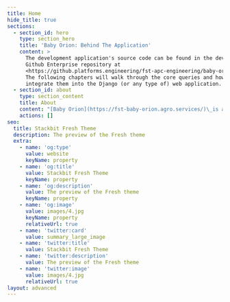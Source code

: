 ```yaml
---
title: Home
hide_title: true
sections:
  - section_id: hero
    type: section_hero
    title: 'Baby Orion: Behind The Application'
    content: >
      The development application's source code can be found in the development
      Github Enterprise repository at
      <https://github.platforms.engineering/fst-apc-engineering/baby-orion-dev>.
      The following chapters will walk through the core queries and how to
      integrate them into the Django (or any type of) web application.
  - section_id: about
    type: section_content
    title: About
    content: "[Baby Orion](https://fst-baby-orion.agro.services/)\_is a Django web application being developed by\_***FST APC Engineering’s Prototype and Tooling***\_team for the purpose of facilitating the analysis and reporting of Registration trials. The application consumes from the Postgres instance of\_***FST APC Engineering Data Systems***\_team’s ‘SCOUT Internal’ database. This database is synced with the SCOUT WLD server once per day.\n\n#### The\_[development dashboard](https://fst-baby-orion-dev.agro.services/)\_is an Rshiny web application developed for the purpose of validating the database queries needed for the production application. The queries employed in Baby Orion are quite complex. Thus, this bookdown seeks to create transparency about the generation and use of the queries employed in the web application.&#xA;&#xA;Sidebar &#xA;&#xA;The sidebar is a combination of four queries. The reason for partitition the sidebar data into separate queries is because of the mismatch of the granularity of the data.&#xA;\n\nEach Trial must contain one and only one of the following criteria:\n\n*   Document Type\n\n*   Category\n\n*   Study\n\n*   Status\n\n*   Region\n\nEach trial employs different product/ingredient combinations and thus the ingredient data is queried separately.\n\nEach trial also considers one or multiple types of crops/targets and thus the crop/target data is queried separately.\n\nThe data generated by these queries is\_***static***\_and loaded before the initialization of the application. Thus is it important to note that unless the application is refreshed, the sidebar data will not be synced.\n\nThe purpose of the sidebar is to allow the users of the application to identify the treatment detail of trials that meet certain filter criteria.\n\nThe standard query example will consider trials meeting the following criteria:\n\n*   Document Type: Trial\n\n*   Category: Registration\n\n*   Study: Insect Management\n\n*   Status: Final, Reviewed and Reported\n\n*   Region: EMEA\n\n*   Ingredient: FLUPYRADIFURONE\n\n*   Crop Groups: C4\n\n*   Target Groups: EHD\n\n\n\nMain Query\n\n\nSELECT DISTINCT\r\nmc.decode1 as document_type,\r\nmc2.decode1 as category,\r\nmc3.decode1 as study,\r\nmc4.decode1 as status,\r\nregion.region as region\r\nfrom scout_internal.field_testing ft\r\nJOIN scout_internal.master_code mc on mc.code_id = ft.field_testing_type_code_id\r\nJOIN scout_internal.master_code mc2 on mc2.code_id = ft.category_code_id\r\nJOIN scout_internal.master_code mc3 on mc3.code_id = ft.study_code_id\r\nJOIN scout_internal.master_code mc4 on mc4.code_id = ft.status_code_id\r\nleft join scout_internal.master_code mc5 on mc5.code_id = ft.field_country_code_id\r\nleft join capacity_planner.region region on region.test_location = mc5.code_value\n\n\nCrop Query\n\n\n\nSELECT DISTINCT\r\nMO_USE.OBJECTS AS crop_group,\r\nMO.OBJECTS AS crop\r\nFROM SCOUT_INTERNAL.CROP CROP\r\nLEFT JOIN SCOUT_INTERNAL.MASTER_OBJECTS MO ON MO.OBJECTS_ID = CROP.CROP_OBJECTS_ID\r\nLEFT JOIN SCOUT_INTERNAL.MASTER_OBJECTS MO_USE ON MO_USE.OBJECTS_ID = MO.USEGROUP_OBJECTS_ID\n\nTarget Query\n\n\n\n**SELECT** **DISTINCT**MASING.INGREDIENT**FROM**SCOUT_INTERNAL.MASTER_PRODUCT_INGREDIENT MASPROING **JOIN** SCOUT_INTERNAL.MASTER_INGR MASING **ON** MASING.INGR_ID = MASPROING.INGR_ID\n\n\n\n#### How do I paste Everything Together?\n\n"
    actions: []
seo:
  title: Stackbit Fresh Theme
  description: The preview of the Fresh theme
  extra:
    - name: 'og:type'
      value: website
      keyName: property
    - name: 'og:title'
      value: Stackbit Fresh Theme
      keyName: property
    - name: 'og:description'
      value: The preview of the Fresh theme
      keyName: property
    - name: 'og:image'
      value: images/4.jpg
      keyName: property
      relativeUrl: true
    - name: 'twitter:card'
      value: summary_large_image
    - name: 'twitter:title'
      value: Stackbit Fresh Theme
    - name: 'twitter:description'
      value: The preview of the Fresh theme
    - name: 'twitter:image'
      value: images/4.jpg
      relativeUrl: true
layout: advanced
---
```

